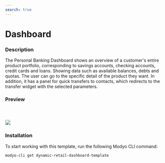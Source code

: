 ```yaml
---
search: true
---
```


# Dashboard 

### Description

The Personal Banking Dashboard shows an overview of a customer's entire product portfolio, corresponding to savings accounts, checking accounts, credit cards and loans. Showing data such as available balances, debts and quotas. The user can go to the specific detail of the product they want.
In addition, it has a panel for quick transfers to contacts, which redirects to the transfer widget with the selected parameters.

### Preview

<img src="/assets/img/dynamic/experiences/retail/dashboard.jpg" style="border: 1px solid #EEE; margin-top: 40px; max-width:600px;">


### Installation 

To start working with this template, run the following Modyo CLI command:

```bash
modyo-cli get dynamic-retail-dashboard-template
```
